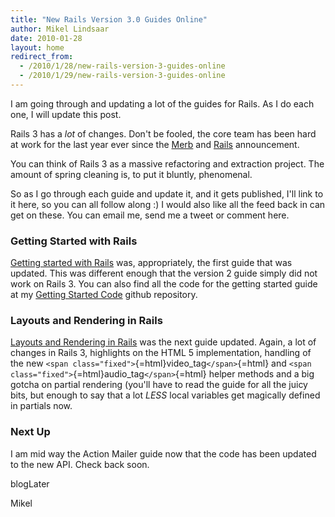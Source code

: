 ```yaml
---
title: "New Rails Version 3.0 Guides Online"
author: Mikel Lindsaar
date: 2010-01-28
layout: home
redirect_from:
  - /2010/1/28/new-rails-version-3-guides-online
  - /2010/1/29/new-rails-version-3-guides-online
---
```

I am going through and updating a lot of the guides for Rails. As I do
each one, I will update this post.

Rails 3 has a *lot* of changes. Don't be fooled, the core team has been
hard at work for the last year ever since the
[Merb](http://yehudakatz.com/2008/12/23/rails-and-merb-merge/) and
[Rails](http://weblog.rubyonrails.org/2008/12/23/merb-gets-merged-into-rails-3)
announcement.

You can think of Rails 3 as a massive refactoring and extraction
project. The amount of spring cleaning is, to put it bluntly,
phenomenal.

So as I go through each guide and update it, and it gets published, I'll
link to it here, so you can all follow along :) I would also like all
the feed back in can get on these. You can email me, send me a tweet or
comment here.

### Getting Started with Rails

[Getting started with
Rails](http://guides.rails.info/getting_started.html) was,
appropriately, the first guide that was updated. This was different
enough that the version 2 guide simply did not work on Rails 3. You can
also find all the code for the getting started guide at my [Getting
Started Code](http://github.com/mikel/getting-started-code) github
repository.

### Layouts and Rendering in Rails

[Layouts and Rendering in
Rails](http://guides.rails.info/layouts_and_rendering.html) was the next
guide updated. Again, a lot of changes in Rails 3, highlights on the
HTML 5 implementation, handling of the new
`<span class="fixed">`{=html}video_tag`</span>`{=html} and
`<span class="fixed">`{=html}audio_tag`</span>`{=html} helper methods
and a big gotcha on partial rendering (you'll have to read the guide for
all the juicy bits, but enough to say that a lot *LESS* local variables
get magically defined in partials now.

### Next Up

I am mid way the Action Mailer guide now that the code has been updated
to the new API. Check back soon.

blogLater

Mikel
